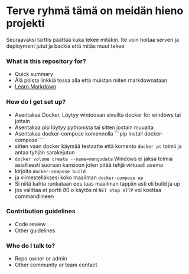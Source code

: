 # Terve ryhmä tämä on meidän hieno projekti #

Seuraavaksi tarttis päättää kuka tekee mitäkin. Ite voin hoitaa serveri ja deployment jutut ja backia että mitäs muut tekee

### What is this repository for? ###

* Quick summary
* Älä poista linkkiä tossa alla että muistan miten markdownataan
* [Learn Markdown](https://bitbucket.org/tutorials/markdowndemo)

### How do I get set up? ###

* Asentakaa Docker, Löytyy wintoosan sivuilta docker for windows tai jottain
* Asentakaa pip löytyy pythonista tai sitten jostain muualta
* Asentakaa docker-compose komennolla ```pip install docker-compose````
* sitten vaan docker käymää testaatte että komento ```docker ps``` toimii ja antaa tyhjän sarakejutun
* ```docker volume create --name=mongodata``` Windows ei jaksa toimia asiallisesti suoraan kansioon joten pitää tehjä virtuaali asema
* kirjoita ```docker-compose build```
* ja viimestelläksesi koko maailman ```docker-compose up```
* Si niitä kahta runkataan ees taas maailman tappiin asti eli build ja up
* jos valittaa et portti 80 o käytös ni ```NET stop HTTP``` voi koettaa commandlineen

### Contribution guidelines ###

* Code review
* Other guidelines

### Who do I talk to? ###

* Repo owner or admin
* Other community or team contact
